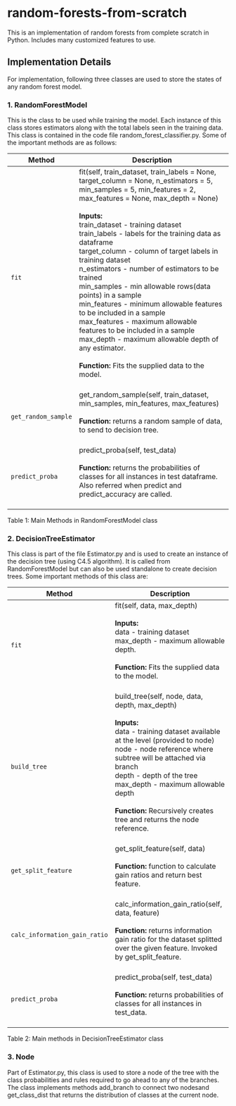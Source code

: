 # random-forests-from-scratch
This is an implementation of random forests from complete scratch in Python. Includes many customized features to use.

## Implementation Details

For implementation, following three classes are used to store the states of any random forest model.

### 1. RandomForestModel
This is the class to be used while training the model. Each instance of this class stores estimators along with the total 
labels seen in the training data. This class is contained in the code file random_forest_classifier.py. Some of the important methods are as follows:

| Method   | Description |
| --------- | --------------- |
| `fit` | fit(self, train_dataset, train_labels = None, target_column = None, n_estimators = 5, min_samples = 5, min_features = 2, max_features = None, max_depth = None)<br><br><b>Inputs:</b><br>train_dataset -  training dataset<br>train_labels - labels for the training data as dataframe<br> target_column - column of target labels in training dataset<br>n_estimators - number of estimators to be trained<br>min_samples - min allowable rows(data points) in a sample<br>min_features - minimum allowable features to be included in a sample<br>max_features - maximum allowable features to be included in a sample<br>max_depth - maximum allowable depth of any estimator.<br><br><b>Function:</b> Fits the supplied data to the model.<br><br> |
| `get_random_sample` | get_random_sample(self, train_dataset, min_samples, min_features, max_features)<br><br><b>Function:</b> returns a random sample of data, to send to decision tree.<br><br> |
| `predict_proba` | predict_proba(self, test_data)<br><br><b>Function:</b> returns the probabilities of classes for all instances in test dataframe. Also referred when predict and predict_accuracy are called.<br><br> | 

Table 1: Main Methods in RandomForestModel class

### 2. DecisionTreeEstimator
This class is part of the file Estimator.py and is used to create an instance of the decision tree (using C4.5 algorithm). It is called from RandomForestModel but can also be used standalone to create decision trees. Some important methods of this class are:

| Method   | Description |
| --------- | --------------- |
| `fit` | fit(self, data, max_depth)<br><br><b>Inputs:</b><br>data -  training dataset<br>max_depth - maximum allowable depth.<br><br><b>Function:</b> Fits the supplied data to the model.<br><br> |
| `build_tree`	| build_tree(self, node, data, depth, max_depth)<br><br><b>Inputs:</b><br>data - training dataset available at the level (provided to node)<br>node - node reference where subtree will be attached via branch<br>depth - depth of the tree<br>max_depth - maximum allowable depth<br><br><b>Function:</b> Recursively creates tree and returns the node reference.<br><br> |
| `get_split_feature` | get_split_feature(self, data)<br><br><b>Function:</b> function to calculate gain ratios and return best feature.<br><br> | 
| `calc_information_gain_ratio` | calc_information_gain_ratio(self, data, feature)<br><br><b>Function:</b> returns information gain ratio for the dataset splitted over the given feature. Invoked by get_split_feature.<br><br> | 
| `predict_proba` | predict_proba(self, test_data)<br><br><b>Function:</b> returns probabilities of classes for all instances in test_data.<br><br> | 

Table 2: Main methods in DecisionTreeEstimator class

### 3. Node
Part of Estimator.py, this class is used to store a node of the tree with the class probabilities and rules required to go ahead to any of the branches. The class implements methods add_branch to connect two nodesand get_class_dist that returns the distribution of classes at the current node.

